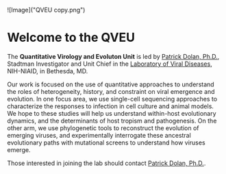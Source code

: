 ![Image]("QVEU copy.png")
# Welcome to the QVEU

The **Quantitative Virology and Evoluton Unit** is led by [Patrick Dolan, Ph.D.](https://www.niaid.nih.gov/research/patrick-t-dolan-phd), Stadtman Investigator and Unit Chief in the [Laboratory of Viral Diseases](https://www.niaid.nih.gov/research/lab-viral-diseases), NIH-NIAID, in Bethesda, MD. 

Our work is focused on the use of quantitative approaches to understand the roles of heterogeneity, history, and constraint on viral emergence and evolution. In one focus area, we use single-cell sequencing approaches to characterize the responses to infection in cell culture and animal models. We hope to these studies will help us understand within-host evolutionary dynamics, and the determinants of host tropism and pathogenesis. On the other arm, we use phylogenetic tools to reconstruct the evolution of emerging viruses, and experimentally interrogate these ancestral evolutionary paths with mutational screens to understand how viruses emerge. 

Those interested in joining the lab should contact [Patrick Dolan, Ph.D.](mailto:Patrick.Dolan@nih.gov).
